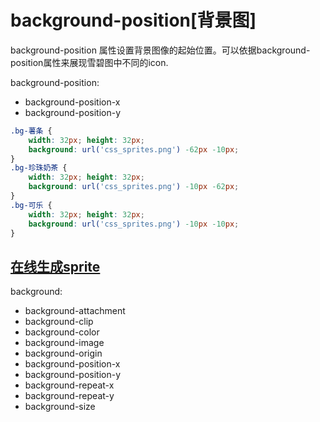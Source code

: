# background-position[背景图]
background-position 属性设置背景图像的起始位置。可以依据background-position属性来展现雪碧图中不同的icon. 

background-position:
- background-position-x
- background-position-y

```css
.bg-薯条 {
    width: 32px; height: 32px;
    background: url('css_sprites.png') -62px -10px;
}
.bg-珍珠奶茶 {
    width: 32px; height: 32px;
    background: url('css_sprites.png') -10px -62px;
}
.bg-可乐 {
    width: 32px; height: 32px;
    background: url('css_sprites.png') -10px -10px;
}
```
## [在线生成sprite](https://www.toptal.com/developers/css/sprite-generator)

background:
- background-attachment
- background-clip
- background-color
- background-image
- background-origin
- background-position-x
- background-position-y
- background-repeat-x
- background-repeat-y
- background-size